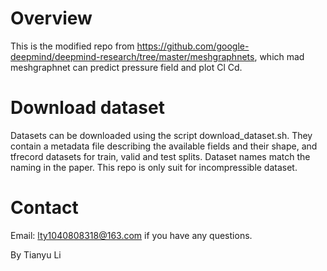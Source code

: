 # Overview
This is the modified repo from https://github.com/google-deepmind/deepmind-research/tree/master/meshgraphnets, which mad meshgraphnet can predict pressure field and plot Cl Cd.

# Download dataset
Datasets can be downloaded using the script download_dataset.sh. They contain a metadata file describing the available fields and their shape, and tfrecord datasets for train, valid and test splits. Dataset names match the naming in the paper. This repo is only suit for incompressible dataset.

# Contact
Email: lty1040808318@163.com if you have any questions.

By Tianyu Li
